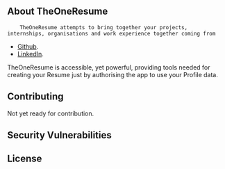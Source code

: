 <!-- <p align="center"><img src="https://laravel.com/assets/img/components/logo-laravel.svg"></p>

<p align="center">
<a href="https://travis-ci.org/laravel/framework"><img src="https://travis-ci.org/laravel/framework.svg" alt="Build Status"></a>
<a href="https://packagist.org/packages/laravel/framework"><img src="https://poser.pugx.org/laravel/framework/d/total.svg" alt="Total Downloads"></a>
<a href="https://packagist.org/packages/laravel/framework"><img src="https://poser.pugx.org/laravel/framework/v/stable.svg" alt="Latest Stable Version"></a>
<a href="https://packagist.org/packages/laravel/framework"><img src="https://poser.pugx.org/laravel/framework/license.svg" alt="License"></a>
</p> -->

## About TheOneResume

		TheOneResume attempts to bring together your projects, internships, organisations and work experience together coming from 
- [Github](https://github.com).
- [LinkedIn](https://linkedin.com).

TheOneResume is accessible, yet powerful, providing tools needed for creating your Resume just by authorising the app to use your Profile data.

## Contributing
Not yet ready for contribution.

## Security Vulnerabilities

## License

